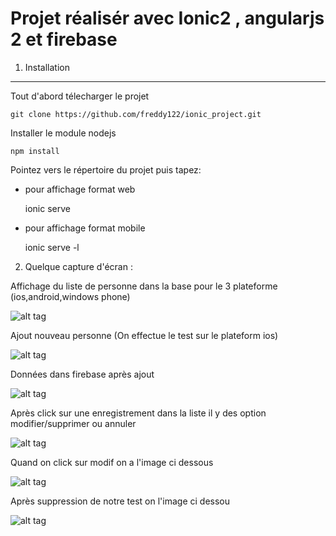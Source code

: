 Projet réalisér avec Ionic2 , angularjs 2 et firebase
=======


1) Installation
----------------------------------
Tout d'abord télecharger le projet

    git clone https://github.com/freddy122/ionic_project.git

Installer le module nodejs 

    npm install
 
Pointez vers le répertoire du projet puis tapez:
- pour affichage format web
    
    ionic serve
- pour affichage format mobile
    
    ionic serve -l

2) Quelque capture d'écran : 

Affichage du liste de personne dans la base pour le 3 plateforme (ios,android,windows phone)

![alt tag](https://github.com/freddy122/ionic_project/blob/master/capture/affichage_liste_sous_le_3plateforme.png)

Ajout nouveau personne (On effectue le test sur le plateform ios)

![alt tag](https://github.com/freddy122/ionic_project/blob/master/capture/ajout_personne.png)

Données dans firebase après ajout

![alt tag](https://github.com/freddy122/ionic_project/blob/master/capture/donnees_dans_firebase.png)

Après click sur une enregistrement dans la liste il y des option modifier/supprimer ou annuler

![alt tag](https://github.com/freddy122/ionic_project/blob/master/capture/apres_click.png)

Quand on click sur modif on a l'image ci dessous

![alt tag](https://github.com/freddy122/ionic_project/blob/master/capture/modif_pers.png)

Après suppression de notre test on l'image ci dessou

![alt tag](https://github.com/freddy122/ionic_project/blob/master/capture/liste_apres_suppression.png)
